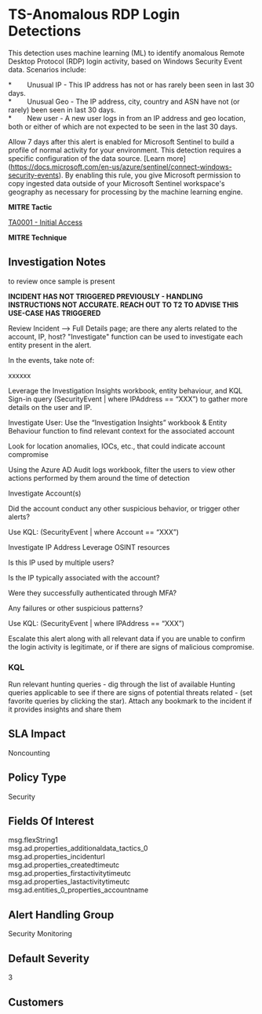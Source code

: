 # TS-Anomalous RDP Login Detections

This detection uses machine learning (ML) to identify anomalous Remote Desktop Protocol (RDP) login activity, based on Windows Security Event data. Scenarios include:

\*        Unusual IP - This IP address has not or has rarely been seen in last 30 days.  
\*        Unusual Geo - The IP address, city, country and ASN have not (or rarely) been seen in last 30 days.  
\*        New user - A new user logs in from an IP address and geo location, both or either of which are not expected to be seen in the last 30 days.

Allow 7 days after this alert is enabled for Microsoft Sentinel to build a profile of normal activity for your environment. This detection requires a specific configuration of the data source. \[Learn more\](https://docs.microsoft.com/en-us/azure/sentinel/connect-windows-security-events). By enabling this rule, you give Microsoft permission to copy ingested data outside of your Microsoft Sentinel workspace's geography as necessary for processing by the machine learning engine.

**MITRE Tactic**

[TA0001 - Initial Access](https://attack.mitre.org/attacks/TA0001/)

**MITRE Technique**







## Investigation Notes
to review once sample is present

**INCIDENT HAS NOT TRIGGERED PREVIOUSLY - HANDLING INSTRUCTIONS NOT ACCURATE. REACH OUT TO T2 TO ADVISE THIS USE-CASE HAS TRIGGERED**

Review Incident --> Full Details page; are there any alerts related to the account, IP, host? "Investigate" function can be used to investigate each entity present in the alert. 

In the events, take note of:

xxxxxx

 

Leverage the Investigation Insights workbook, entity behaviour, and KQL Sign-in query (SecurityEvent | where IPAddress == “XXX”)  to gather more details on the user and IP. 

Investigate User: 
Use the “Investigation Insights” workbook & Entity Behaviour function to find relevant context for the associated account

Look for location anomalies, IOCs, etc., that could indicate account compromise 

Using the Azure AD Audit logs workbook, filter the users to view other actions performed by them around the time of detection

Investigate Account(s)

Did the account conduct any other suspicious behavior, or trigger other alerts?

Use KQL: (SecurityEvent | where Account == “XXX”)

Investigate IP Address
Leverage OSINT resources

Is this IP used by multiple users?

Is the IP typically associated with the account?

Were they successfully authenticated through MFA?

Any failures or other suspicious patterns?

Use KQL: (SecurityEvent | where IPAddress == “XXX”)

 

Escalate this alert along with all relevant data if you are unable to confirm the login activity is legitimate, or if there are signs of malicious compromise.

### KQL

Run relevant hunting queries - dig through the list of available Hunting queries applicable to see if there are signs of potential threats related -  (set favorite queries by clicking the star). Attach any bookmark to the incident if it provides insights and share them


## SLA Impact
Noncounting

## Policy Type
Security

## Fields Of Interest
msg.flexString1  
msg.ad.properties_additionaldata_tactics_0  
msg.ad.properties_incidenturl  
msg.ad.properties_createdtimeutc  
msg.ad.properties_firstactivitytimeutc  
msg.ad.properties_lastactivitytimeutc  
msg.ad.entities_0_properties_accountname  

## Alert Handling Group
Security Monitoring

## Default Severity
3

## Customers

